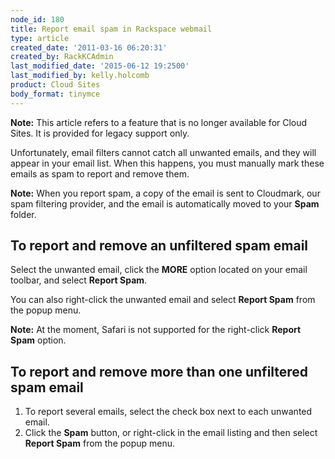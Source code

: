 ```yaml
---
node_id: 180
title: Report email spam in Rackspace webmail
type: article
created_date: '2011-03-16 06:20:31'
created_by: RackKCAdmin
last_modified_date: '2015-06-12 19:2500'
last_modified_by: kelly.holcomb
product: Cloud Sites
body_format: tinymce
---
```


**Note:** This article refers to a feature that is no longer available
for Cloud Sites. It is provided for legacy support only.

Unfortunately, email filters cannot catch all unwanted emails, and they
will appear in your email list. When this happens, you must manually
mark these emails as spam to report and remove them.

**Note:** When you report spam, a copy of the email is sent to
Cloudmark, our spam filtering provider, and the email is automatically
moved to your **Spam** folder.

To report and remove an unfiltered spam email
---------------------------------------------

Select the unwanted email, click the **MORE** option located on your
email toolbar, and select **Report Spam**.

You can also right-click the unwanted email and select **Report Spam**
from the popup menu.

**Note:** At the moment, Safari is not supported for the right-click
**Report Spam** option.

To report and remove more than one unfiltered spam email
--------------------------------------------------------

1.  To report several emails, select the check box next to each unwanted
    email.
2.  Click the **Spam** button, or right-click in the email listing and
    then select **Report Spam** from the popup menu.


